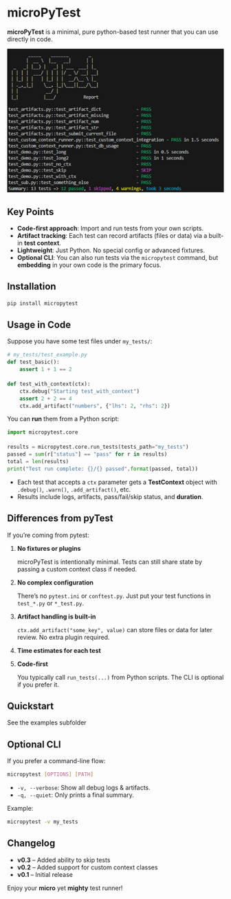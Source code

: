 # microPyTest

**microPyTest** is a minimal, pure python-based test runner that you can use directly in code.

![screenshot.png](docs/screenshot.png)

## Key Points

- **Code-first approach**: Import and run tests from your own scripts.
- **Artifact tracking**: Each test can record artifacts (files or data) via a built-in **test context**.
- **Lightweight**: Just Python. No special config or advanced fixtures.
- **Optional CLI**: You can also run tests via the `micropytest` command, but **embedding** in your own code is the primary focus.

## Installation

```bash
pip install micropytest
```

## Usage in Code

Suppose you have some test files under `my_tests/`:

```python
# my_tests/test_example.py
def test_basic():
    assert 1 + 1 == 2

def test_with_context(ctx):
    ctx.debug("Starting test_with_context")
    assert 2 + 2 == 4
    ctx.add_artifact("numbers", {"lhs": 2, "rhs": 2})
```

You can **run** them from a Python script:

```python
import micropytest.core

results = micropytest.core.run_tests(tests_path="my_tests")
passed = sum(r["status"] == "pass" for r in results)
total = len(results)
print("Test run complete: {}/{} passed".format(passed, total))
```

- Each test that accepts a `ctx` parameter gets a **TestContext** object with `.debug()`, `.warn()`, `.add_artifact()`, etc.
- Results include logs, artifacts, pass/fail/skip status, and **duration**.

## Differences from pyTest

If you’re coming from pytest:

1. **No fixtures or plugins**

   microPyTest is intentionally minimal. Tests can still share state by passing a custom context class if needed.

2. **No complex configuration**

   There’s no `pytest.ini` or `conftest.py`. Just put your test functions in `test_*.py` or `*_test.py`.

3. **Artifact handling is built-in**

   `ctx.add_artifact("some_key", value)` can store files or data for later review. No extra plugin required.

4. **Time estimates for each test**

5. **Code-first**

   You typically call `run_tests(...)` from Python scripts. The CLI is optional if you prefer it.

## Quickstart

See the examples subfolder

## Optional CLI

If you prefer a command-line flow:

```bash
micropytest [OPTIONS] [PATH]
```

- `-v, --verbose`: Show all debug logs & artifacts.
- `-q, --quiet`: Only prints a final summary.

Example:

```bash
micropytest -v my_tests
```

## Changelog

- **v0.3** – Added ability to skip tests
- **v0.2** – Added support for custom context classes
- **v0.1** – Initial release

Enjoy your **micro** yet **mighty** test runner!